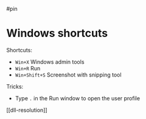 #pin

# Windows shortcuts

Shortcuts:

* `Win+X` Windows admin tools
* `Win+R` Run
* `Win+Shift+S` Screenshot with snipping tool

Tricks:

* Type `.` in the Run window to open the user profile

[[dll-resolution]]